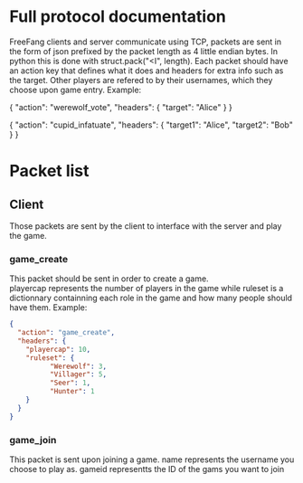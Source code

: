 # Full protocol documentation

FreeFang clients and server communicate using TCP, packets are sent in the form of json prefixed by the packet length as 4 little endian bytes.
In python this is done with struct.pack("<I", length).
Each packet should have an action key that defines what it does and headers for extra info such as the target.
Other players are refered to by their usernames, which they choose upon game entry.
Example:

{
  "action": "werewolf_vote",
  "headers": {
    "target": "Alice"
  }
}

{
  "action": "cupid_infatuate",
  "headers": {
    "target1": "Alice",
    "target2": "Bob"
  }
}

# Packet list
## Client
Those packets are sent by the client to interface with the server and play the game.

### game_create
This packet should be sent in order to create a game.  
playercap represents the number of players in the game while ruleset is a dictionnary containning each role in the game and how many people should have them.
Example:

```json
{
  "action": "game_create",
  "headers": {
    "playercap": 10,
    "ruleset": {
          "Werewolf": 3,
          "Villager": 5,
          "Seer": 1,
          "Hunter": 1
    }
  }
}
```

### game_join
This packet is sent upon joining a game.
name represents the username you choose to play as.
gameid representts the ID of the gams you want to join


